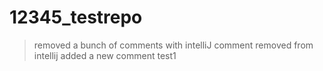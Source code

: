 # 12345_testrepo
> removed a bunch of comments with intelliJ
> comment removed from intellij
> added a new comment
> test1